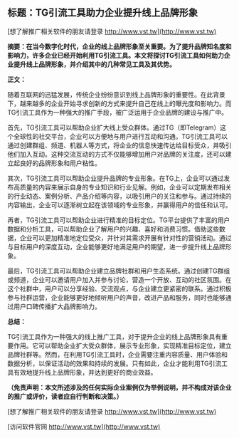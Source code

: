## **标题：TG引流工具助力企业提升线上品牌形象**

[想了解推广相关软件的朋友请登录 http://www.vst.tw](http://www.vst.tw)

**摘要：在当今数字化时代，企业的线上品牌形象至关重要。为了提升品牌知名度和影响力，许多企业已经开始利用TG引流工具。本文将探讨TG引流工具如何助力企业提升线上品牌形象，并介绍其中的几种常见工具及其优势。**

**正文：**

随着互联网的迅猛发展，传统企业纷纷意识到线上品牌形象的重要性。在此背景下，越来越多的企业开始寻求创新的方式来提升自己在线上的曝光度和影响力。而TG引流工具作为一种强大的推广手段，被广泛运用于企业品牌的建设与推广中。

首先，TG引流工具可以帮助企业扩大线上受众群体。通过TG（即Telegram）这个全球性的社交平台，企业可以方便地与用户进行互动和沟通。TG引流工具可以通过创建群组、频道、机器人等方式，将企业的信息快速传达给目标受众，并吸引他们加入互动。这种交流互动的方式不仅能够增加用户对品牌的关注度，还可以建立起良好的品牌形象和用户粘性。

其次，TG引流工具可以帮助企业提升品牌的专业形象。在TG上，企业可以通过发布高质量的内容来展示自身的专业知识和行业见解。例如，企业可以定期发布相关的行业动态、案例分析、产品介绍等内容，以吸引用户的关注和参与。通过持续的内容输出，企业可以逐渐树立起在该领域的专业形象，并赢得用户的信任和认可。

再者，TG引流工具可以帮助企业进行精准的目标定位。TG平台提供了丰富的用户数据和分析工具，可以帮助企业了解用户的兴趣、喜好和消费习惯。借助这些数据，企业可以更加精准地定位受众，并针对其需求开展有针对性的营销活动。通过与目标用户的深度互动，企业能够更好地满足用户的期望，进一步提升线上品牌形象。

最后，TG引流工具可以帮助企业建立品牌社群和用户生态系统。通过创建TG群组或频道，企业可以邀请用户加入并参与讨论，营造一个开放、互动的社区氛围。在这个社群中，用户可以分享经验、交流观点，与企业建立更紧密的联系。通过积极参与社群运营，企业能够更好地倾听用户的声音，改进产品和服务，同时也能够通过用户口碑传播扩大品牌影响力。

**总结：**

TG引流工具作为一种强大的线上推广工具，对于提升企业的线上品牌形象具有重要作用。它可以帮助企业扩大受众群体，展示专业形象，实现精准目标定位，建立品牌社群等。然而，在利用TG引流工具时，企业需要注重内容质量、用户体验和数据分析，以保证活动的效果和持续的发展。只有如此，企业才能利用TG引流工具有效地提升线上品牌形象，并达到更好的商业效益。

**（免责声明：本文所述涉及的任何实际企业案例仅为举例说明，并不构成对该企业的推广或评价，读者应自行判断和决策。）**

[想了解推广相关软件的朋友请登录 http://www.vst.tw](http://www.vst.tw)


[访问软件官网 http://www.vst.tw](http://www.vst.tw)

